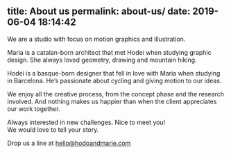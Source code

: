 title: About us
permalink: about-us/
date: 2019-06-04 18:14:42
---
We are a studio with focus on motion graphics and illustration.

Maria is a catalan-born architect that met Hodei when studying graphic design. She always loved geometry, drawing and mountain hiking.

Hodei is a basque-born designer that fell in love with Maria when studying in Barcelona. He’s passionate about cycling and giving motion to our ideas.

We enjoy all the creative process, from the concept phase and the research involved. And nothing makes us happier than when the client appreciates our work together.

Always interested in new challenges.
Nice to meet you!  
We would love to tell your story.

Drop us a line at hello@hodoandmarie.com
